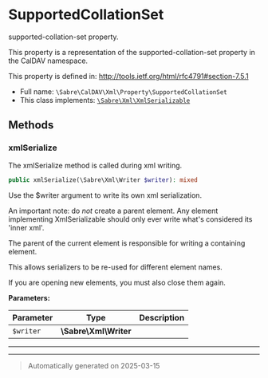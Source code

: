
# SupportedCollationSet

supported-collation-set property.

This property is a representation of the supported-collation-set property
in the CalDAV namespace.

This property is defined in:
http://tools.ietf.org/html/rfc4791#section-7.5.1

* Full name: `\Sabre\CalDAV\Xml\Property\SupportedCollationSet`
* This class implements:
[`\Sabre\Xml\XmlSerializable`](../../../Xml/XmlSerializable.md)




## Methods


### xmlSerialize

The xmlSerialize method is called during xml writing.

```php
public xmlSerialize(\Sabre\Xml\Writer $writer): mixed
```

Use the $writer argument to write its own xml serialization.

An important note: do _not_ create a parent element. Any element
implementing XmlSerializable should only ever write what's considered
its 'inner xml'.

The parent of the current element is responsible for writing a
containing element.

This allows serializers to be re-used for different element names.

If you are opening new elements, you must also close them again.






**Parameters:**

| Parameter | Type | Description |
|-----------|------|-------------|
| `$writer` | **\Sabre\Xml\Writer** |  |





***


***
> Automatically generated on 2025-03-15
